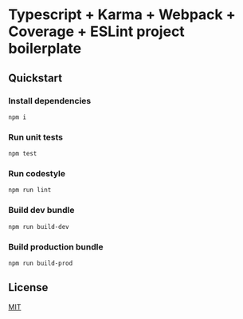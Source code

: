 #  Typescript + Karma + Webpack + Coverage + ESLint project boilerplate

## Quickstart

### Install dependencies
```
npm i
```

### Run unit tests
```
npm test
```

### Run codestyle
```
npm run lint
```

### Build dev bundle
```
npm run build-dev
```

### Build production bundle
```
npm run build-prod
```

## License

[MIT](/LICENSE)
